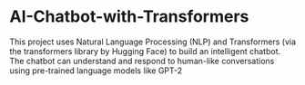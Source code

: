 # AI-Chatbot-with-Transformers
This project uses Natural Language Processing (NLP) and Transformers (via the transformers library by Hugging Face) to build an intelligent chatbot. The chatbot can understand and respond to human-like conversations using pre-trained language models like GPT-2
